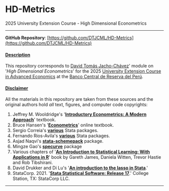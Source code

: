 # HD-Metrics
 2025 University Extension Course - High Dimensional Econometrics
___

**GitHub Repository**: [https://github.com/DTJCML/HD-Metrics](https://github.com/DTJCML/HD-Metrics)

#### <ins>Description</ins>
This repository corresponds to [David Tomás Jacho-Chávez](https://www.davidjachochavez.org)' module on '*High Dimensional Econometrics*' for the 2025 [University Extension Course in Advanced Economics](https://www.bcrp.gob.pe/cursosbcrp/curso-de-economia-avanzada-2025.html) at the [Banco Central de Reserva del Perú](https://www.bcrp.gob.pe/).


#### <ins>Disclaimer</ins>
All the materials in this repository are taken from these sources and the original authors hold _all_ text, figures, and computer code copyrights:

1. Jeffrey M. Wooldridge's '**[Introductory Econometrics: A Modern Approach](https://economics.ut.ac.ir/documents/3030266/14100645/Jeffrey_M._Wooldridge_Introductory_Econometrics_A_Modern_Approach__2012.pdf)**' textbook.
2. Bruce Hansen's '**[Econometrics](https://www.ssc.wisc.edu/~bhansen/econometrics/)**' online textbook.
3. Sergio Correia's **[various](https://scorreia.com/software/)** Stata packages.
4. Fernando Rios-Avila's **[various](https://github.com/friosavila/stpackages)** Stata packages.
5. Asjad Naqvi's **[stata-schemepack](https://asjadnaqvi.github.io/stata-schemepack/)** package.
6. Mingze Gao's **[specurve](https://github.com/mgao6767/specurve)** package
7. Various chapters of '**[An Introduction to Statistical Learning: With Applications in R](https://github.com/tpn/pdfs/blob/master/An%20Introduction%20To%20Statistical%20Learning%20with%20Applications%20in%20R%20(ISLR%20Seventh%20Printing).pdf)**' book by Gareth James, Daniela Witten, Trevor Hastie and Rob Tibshirani.
8. David Drukker and Di Lu's '**[An introduction to the lasso in Stata](https://blog.stata.com/2019/09/09/an-introduction-to-the-lasso-in-stata/)**.'
9. StataCorp. 2021. '**[Stata Statistical Software: Release 17](https://www.stata.com/manuals/u.pdf)**.' College Station, TX: StataCorp LLC.

___